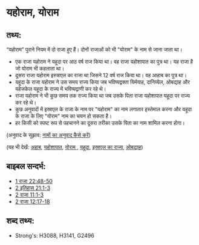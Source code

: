 # यहोराम, योराम #

## तथ्य: ##

“यहोराम” पुराने नियम में दो राजा हुए हैं। दोनों राजाओं को भी "योराम" के नाम से जाना जाता था।

* एक राजा यहोराम ने यहूदा पर आठ वर्ष राज किया था। वह राजा यहोशापात का पुत्र था। यह राजा है जो योराम भी कहलाता था।
* दूसरा राजा यहोराम इस्त्राएल का राजा था जिसने 12 वर्ष राज किया था। वह आहाब का पुत्र था।
* यहूदा के राजा यहोराम ने उस समय राज्य किया जब भविष्यद्वक्ता यिर्मयाह, दानिय्येल, ओबद्याह और यहेजकेल यहूदा के राज्य में भविष्यद्वाणी कर रहे थे।
* राजा यहोराम ने भी कुछ समय तक राज्य किया था जब उसके पिता राजा यहोशापात यहूदा पर राज्य कर रहे थे।
* कुछ अनुवादों में इस्राएल के राजा के नाम पर "यहोराम" का नाम लगातार इस्तेमाल करना और यहूदा के राजा के लिए "योराम" नाम का चयन हो सकता है।
* हर किसी को स्पष्ट रूप से पहचानने का दूसरा तरीका उसके पिता का नाम शामिल करना होगा।

(अनुवाद के सुझाव: [नामों का अनुवाद कैसे करें](rc://hi/ta/man/translate/translate-names))

(यह भी देखें: [अहाब](../names/ahab.md), [यहोशापात](../names/jehoshaphat.md), [योराम ](../names/joram.md), [यहूदा](../names/judah.md), [इस्राएल का राज्य](../names/kingdomofisrael.md), [ओबद्याह](../names/obadiah.md))

## बाइबल सन्दर्भ: ##

* [1 राजा 22:48-50](rc://hi/tn/help/1ki/22/48)
* [2 इतिहास 21:1-3](rc://hi/tn/help/2ch/21/01)
* [2 राजा 11:1-3](rc://hi/tn/help/2ki/11/01)
* [2 राजा 12:17-18](rc://hi/tn/help/2ki/12/17)

## शब्द तथ्य: ##

* Strong's: H3088, H3141, G2496
